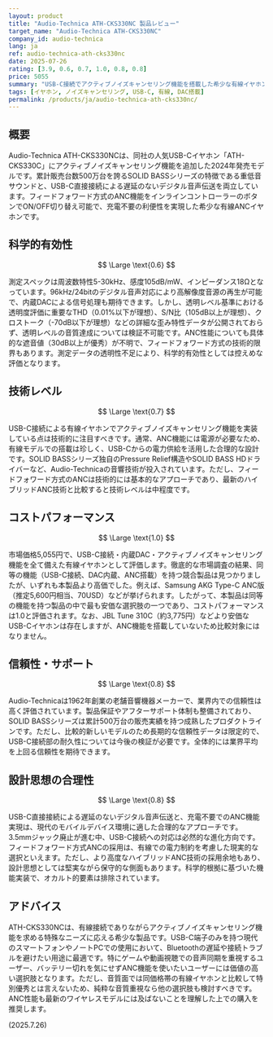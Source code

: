 ```yaml
---
layout: product
title: "Audio-Technica ATH-CKS330NC 製品レビュー"
target_name: "Audio-Technica ATH-CKS330NC"
company_id: audio-technica
lang: ja
ref: audio-technica-ath-cks330nc
date: 2025-07-26
rating: [3.9, 0.6, 0.7, 1.0, 0.8, 0.8]
price: 5055
summary: "USB-C接続でアクティブノイズキャンセリング機能を搭載した希少な有線イヤホン。SOLID BASSシリーズの特徴的な低音と内蔵DACによる高音質再生を実現。"
tags: [イヤホン, ノイズキャンセリング, USB-C, 有線, DAC搭載]
permalink: /products/ja/audio-technica-ath-cks330nc/
---
```


## 概要

Audio-Technica ATH-CKS330NCは、同社の人気USB-Cイヤホン「ATH-CKS330C」にアクティブノイズキャンセリング機能を追加した2024年発売モデルです。累計販売台数500万台を誇るSOLID BASSシリーズの特徴である重低音サウンドと、USB-C直接接続による遅延のないデジタル音声伝送を両立しています。フィードフォワード方式のANC機能をインラインコントローラーのボタンでON/OFF切り替え可能で、充電不要の利便性を実現した希少な有線ANCイヤホンです。

## 科学的有効性

$$ \Large \text{0.6} $$

測定スペックは周波数特性5-30kHz、感度105dB/mW、インピーダンス18Ωとなっています。96kHz/24bitのデジタル音声対応により高解像度音源の再生が可能で、内蔵DACによる信号処理も期待できます。しかし、透明レベル基準における透明度評価に重要なTHD（0.01%以下が理想）、S/N比（105dB以上が理想）、クロストーク（-70dB以下が理想）などの詳細な歪み特性データが公開されておらず、透明レベルの音質達成については検証不可能です。ANC性能についても具体的な遮音値（30dB以上が優秀）が不明で、フィードフォワード方式の技術的限界もあります。測定データの透明性不足により、科学的有効性としては控えめな評価となります。

## 技術レベル

$$ \Large \text{0.7} $$

USB-C接続による有線イヤホンでアクティブノイズキャンセリング機能を実装している点は技術的に注目すべきです。通常、ANC機能には電源が必要なため、有線モデルでの搭載は珍しく、USB-Cからの電力供給を活用した合理的な設計です。SOLID BASSシリーズ独自のPressure Relief構造やSOLID BASS HDドライバーなど、Audio-Technicaの音響技術が投入されています。ただし、フィードフォワード方式のANCは技術的には基本的なアプローチであり、最新のハイブリッドANC技術と比較すると技術レベルは中程度です。

## コストパフォーマンス

$$ \Large \text{1.0} $$

市場価格5,055円で、USB-C接続・内蔵DAC・アクティブノイズキャンセリング機能を全て備えた有線イヤホンとして評価します。徹底的な市場調査の結果、同等の機能（USB-C接続、DAC内蔵、ANC搭載）を持つ競合製品は見つかりましたが、いずれも本製品より高価でした。例えば、Samsung AKG Type-C ANC版（推定5,600円相当、70USD）などが挙げられます。したがって、本製品は同等の機能を持つ製品の中で最も安価な選択肢の一つであり、コストパフォーマンスは1.0と評価されます。なお、JBL Tune 310C（約3,775円）などより安価なUSB-Cイヤホンは存在しますが、ANC機能を搭載していないため比較対象にはなりません。

## 信頼性・サポート

$$ \Large \text{0.8} $$

Audio-Technicaは1962年創業の老舗音響機器メーカーで、業界内での信頼性は高く評価されています。製品保証やアフターサポート体制も整備されており、SOLID BASSシリーズは累計500万台の販売実績を持つ成熟したプロダクトラインです。ただし、比較的新しいモデルのため長期的な信頼性データは限定的で、USB-C接続部の耐久性については今後の検証が必要です。全体的には業界平均を上回る信頼性を期待できます。

## 設計思想の合理性

$$ \Large \text{0.8} $$

USB-C直接接続による遅延のないデジタル音声伝送と、充電不要でのANC機能実現は、現代のモバイルデバイス環境に適した合理的なアプローチです。3.5mmジャック廃止が進む中、USB-C接続への対応は必然的な進化方向です。フィードフォワード方式ANCの採用は、有線での電力制約を考慮した現実的な選択といえます。ただし、より高度なハイブリッドANC技術の採用余地もあり、設計思想としては堅実ながら保守的な側面もあります。科学的根拠に基づいた機能実装で、オカルト的要素は排除されています。

## アドバイス

ATH-CKS330NCは、有線接続でありながらアクティブノイズキャンセリング機能を求める特殊なニーズに応える希少な製品です。USB-C端子のみを持つ現代のスマートフォンやノートPCでの使用において、Bluetoothの遅延や接続トラブルを避けたい用途に最適です。特にゲームや動画視聴での音声同期を重視するユーザー、バッテリー切れを気にせずANC機能を使いたいユーザーには価値の高い選択肢となります。ただし、音質面では同価格帯の有線イヤホンと比較して特別優秀とは言えないため、純粋な音質重視なら他の選択肢も検討すべきです。ANC性能も最新のワイヤレスモデルには及ばないことを理解した上での購入を推奨します。

(2025.7.26)